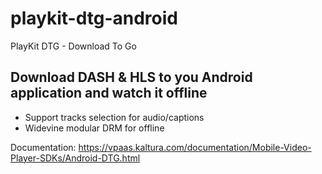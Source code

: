 # playkit-dtg-android
PlayKit DTG - Download To Go

## Download DASH & HLS to you Android application and watch it offline

* Support tracks selection for audio/captions
* Widevine modular DRM for offline

Documentation: https://vpaas.kaltura.com/documentation/Mobile-Video-Player-SDKs/Android-DTG.html
